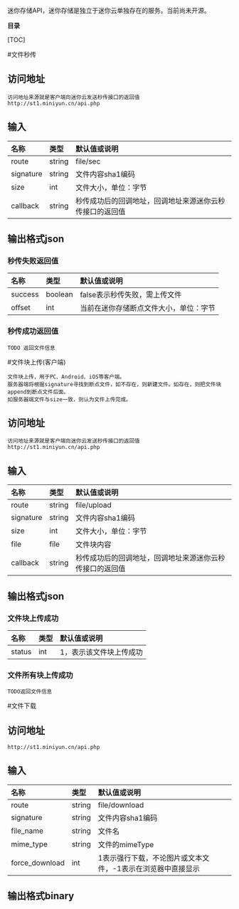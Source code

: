 迷你存储API，迷你存储是独立于迷你云单独存在的服务。当前尚未开源。

**目录**

[TOC]

#文件秒传
## 访问地址
    访问地址来源就是客户端向迷你云发送秒传接口的返回值
	http://st1.miniyun.cn/api.php

## 输入
| 名称        | 类型   |  默认值或说明  |
| :--------   | :-----  | :----  |
| route      | string   |   file/sec     |
| signature        |   string   |   文件内容sha1编码   |
| size        |    int    |  文件大小，单位：字节  |
| callback        |    string    |  秒传成功后的回调地址，回调地址来源迷你云秒传接口的返回值  |

## 输出格式json
### 秒传失败返回值
| 名称        | 类型   |  默认值或说明  |
| :--------   | :-----  | :----  |
| success      | boolean   |   false表示秒传失败，需上传文件     |
| offset        |   int   |   当前在迷你存储断点文件大小，单位：字节   |
### 秒传成功返回值
    TODO 返回文件信息
    
#文件块上传(客户端)

    文件块上传，用于PC、Android、iOS等客户端。
    服务器端将根据signature寻找到断点文件，如不存在，则新建文件。如存在，则把文件块append到断点文件后面。
    如服务器端文件与size一致，则认为文件上传完成。
    
## 访问地址
    访问地址来源就是客户端向迷你云发送秒传接口的返回值
	http://st1.miniyun.cn/api.php

## 输入
| 名称        | 类型   |  默认值或说明  |
| :--------   | :-----  | :----  |
| route      | string   |   file/upload     |
| signature        |   string   |   文件内容sha1编码   |
| size        |    int    |  文件大小，单位：字节  | 
| file        |    file    |  文件块内容  |
| callback        |    string    |  秒传成功后的回调地址，回调地址来源迷你云秒传接口的返回值  |


## 输出格式json
### 文件块上传成功
| 名称        | 类型   |  默认值或说明  |
| :--------   | :-----  | :----  |
| status      | int   |   1，表示该文件块上传成功     | 

### 文件所有块上传成功
    TODO返回文件信息
    
#文件下载
 
    
## 访问地址 

	http://st1.miniyun.cn/api.php

## 输入
| 名称        | 类型   |  默认值或说明  |
| :--------   | :-----  | :----  |
| route      | string   |   file/download     |
| signature        |   string   |   文件内容sha1编码   |
| file_name        |    string    |  文件名  | 
| mime_type        |    string    |  文件的mimeType  |
| force_download        |    int    |  1表示强行下载，不论图片或文本文件，-1表示在浏览器中直接显示  |


## 输出格式binary

    
